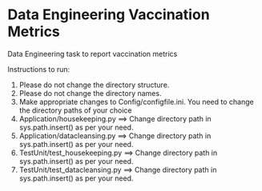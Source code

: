 # Data Engineering Vaccination Metrics
 Data Engineering task to report vaccination metrics

Instructions to run:
1. Please do not change the directory structure.
2. Please do not change the directory names.
3. Make appropriate changes to Config/configfile.ini. You need to change the directory paths of your choice
4. Application/housekeeping.py ==> Change directory path in sys.path.insert() as per your need.
5. Application/datacleansing.py ==> Change directory path in sys.path.insert() as per your need.
6. TestUnit/test_housekeeping.py ==> Change directory path in sys.path.insert() as per your need.
7. TestUnit/test_datacleansing.py ==> Change directory path in sys.path.insert() as per your need.